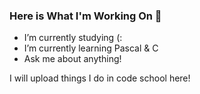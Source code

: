 ### Here is What I'm Working On 👋

- I’m currently studying (:
- I’m currently learning Pascal & C
- Ask me about anything!

I will upload things I do in code school here!

